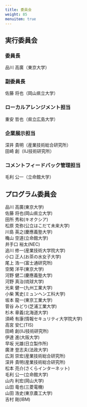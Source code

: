 ```yaml
---
title: 委員会
weight: 85
menuitem: true
---
```


## 実行委員会

### 委員長

品川 高廣（東京大学）

### 副委員長

佐藤 将也（岡山県立大学）

### ローカルアレンジメント担当

重安 哲也（県立広島大学）

### 企業展示担当

深井 貴明（産業技術総合研究所）<br>
田崎 創（IIJ技術研究所）

### コメントフィードバック管理担当

毛利 公一（立命館大学）

## プログラム委員会

<div class="row">
<div class="col-md">
品川 高廣(東京大学)<br>
佐藤 将也(岡山県立大学)<br>
田所 秀和(キオクシア)<br>
松原 克弥(公立はこだて未来大学)<br>
川島 英之(慶應義塾大学)<br>
穐山 空道(立命館大学)<br>
井手口 裕太(NEC)<br>
追川 修一(産業技術大学院大学)<br>
小口 正人(お茶の水女子大学)<br>
尾上 浩一(富士通研究所)<br>
空閑 洋平(東京大学)<br>
河野 健二(慶應義塾大学)<br>
河野 真治(琉球大学)<br>
光来 健一(九州工業大学)<br>
小柴 篤史(ミュンヘン工科大学)<br>
坂本 龍一(東京工業大学)<br>
</div>
<div class="col-md">
菅谷 みどり(芝浦工業大学)<br>
杉木 章義(北海道大学)<br>
須崎 有康(情報セキュリティ大学院大学)<br>
高宮 安仁(TIS)<br>
田崎 創(IIJ技術研究所)<br>
伊達 進(大阪大学)<br>
早坂 光雄(日立製作所)<br>
廣津 登志夫(法政大学)<br>
広渕 崇宏(産業技術総合研究所)<br>
深井 貴明(産業技術総合研究所)<br>
松本 亮介(さくらインターネット)<br>
毛利 公一(立命館大学)<br>
山内 利宏(岡山大学)<br>
山田 竜也(三菱電機)<br>
山田 浩史(東京農工大学)<br>
吉村 剛(IBM)<br>
</div>
</div>